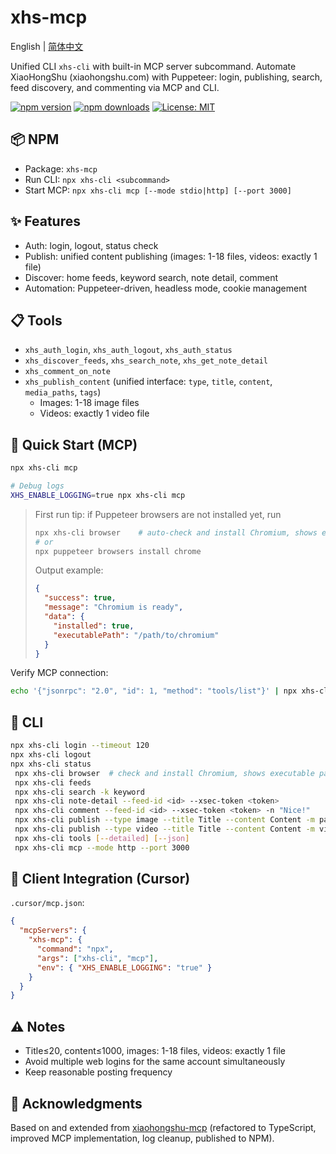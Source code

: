 # xhs-mcp

English | [简体中文](./README.md)

Unified CLI `xhs-cli` with built-in MCP server subcommand. Automate XiaoHongShu (xiaohongshu.com) with Puppeteer: login, publishing, search, feed discovery, and commenting via MCP and CLI.

[![npm version](https://img.shields.io/npm/v/xhs-mcp.svg)](https://www.npmjs.com/package/xhs-mcp)
[![npm downloads](https://img.shields.io/npm/dm/xhs-mcp.svg)](https://www.npmjs.com/package/xhs-mcp)
[![License: MIT](https://img.shields.io/badge/License-MIT-yellow.svg)](https://opensource.org/licenses/MIT)

## 📦 NPM

- Package: `xhs-mcp`
- Run CLI: `npx xhs-cli <subcommand>`
- Start MCP: `npx xhs-cli mcp [--mode stdio|http] [--port 3000]`

## ✨ Features

- Auth: login, logout, status check
- Publish: unified content publishing (images: 1-18 files, videos: exactly 1 file)
- Discover: home feeds, keyword search, note detail, comment
- Automation: Puppeteer-driven, headless mode, cookie management

## 📋 Tools

- `xhs_auth_login`, `xhs_auth_logout`, `xhs_auth_status`
- `xhs_discover_feeds`, `xhs_search_note`, `xhs_get_note_detail`
- `xhs_comment_on_note`
- `xhs_publish_content` (unified interface: `type`, `title`, `content`, `media_paths`, `tags`)
  - Images: 1-18 image files
  - Videos: exactly 1 video file

## 🚀 Quick Start (MCP)

```bash
npx xhs-cli mcp

# Debug logs
XHS_ENABLE_LOGGING=true npx xhs-cli mcp
```

> First run tip: if Puppeteer browsers are not installed yet, run
>
> ```bash
> npx xhs-cli browser    # auto-check and install Chromium, shows executable path
> # or
> npx puppeteer browsers install chrome
> ```
>
> Output example:
> ```json
> {
>   "success": true,
>   "message": "Chromium is ready",
>   "data": {
>     "installed": true,
>     "executablePath": "/path/to/chromium"
>   }
> }
> ```

Verify MCP connection:

```bash
echo '{"jsonrpc": "2.0", "id": 1, "method": "tools/list"}' | npx xhs-cli mcp
```

## 🧰 CLI

```bash
npx xhs-cli login --timeout 120
npx xhs-cli logout
npx xhs-cli status
 npx xhs-cli browser  # check and install Chromium, shows executable path
 npx xhs-cli feeds
 npx xhs-cli search -k keyword
 npx xhs-cli note-detail --feed-id <id> --xsec-token <token>
 npx xhs-cli comment --feed-id <id> --xsec-token <token> -n "Nice!"
 npx xhs-cli publish --type image --title Title --content Content -m path1.jpg,path2.png --tags a,b
 npx xhs-cli publish --type video --title Title --content Content -m video.mp4 --tags a,b
 npx xhs-cli tools [--detailed] [--json]
 npx xhs-cli mcp --mode http --port 3000
```

## 🔧 Client Integration (Cursor)

`.cursor/mcp.json`:

```json
{
  "mcpServers": {
    "xhs-mcp": {
      "command": "npx",
      "args": ["xhs-cli", "mcp"],
      "env": { "XHS_ENABLE_LOGGING": "true" }
    }
  }
}
```

## ⚠️ Notes

- Title≤20, content≤1000, images: 1-18 files, videos: exactly 1 file
- Avoid multiple web logins for the same account simultaneously
- Keep reasonable posting frequency

## 🙏 Acknowledgments

Based on and extended from [xiaohongshu-mcp](https://github.com/xpzouying/xiaohongshu-mcp) (refactored to TypeScript, improved MCP implementation, log cleanup, published to NPM).
